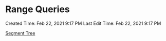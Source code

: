 # Range Queries

Created Time: Feb 22, 2021 9:17 PM
Last Edit Time: Feb 22, 2021 9:17 PM

[Segment Tree](Range%20Queries%20c69c3bd150e342bc80b0bb39aa252111/Segment%20Tree%20dd04fa5f3c704f508087f6f232208e20.md)